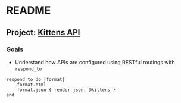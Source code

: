 # README

## Project: [Kittens API](https://www.theodinproject.com/lessons/ruby-on-rails-kittens-api)

### Goals
- Understand how APIs are configured using RESTful routings with `respond_to`
```
respond_to do |format|
    format.html
    format.json { render json: @kittens }
end
```
